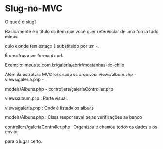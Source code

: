 # Slug-no-MVC

O que é o slug?

Basicamente é o titulo do item que você quer referênciar de uma forma tudo minus

culo e onde tem estaço é substituido por um -.

É uma frase em forma de url. 

Exemplo: meusite.com.br/galeria/abrir/montanhas-do-chile

Além da estrutura MVC foi criado os arquivos: views/album.php - views/galeria.php - 

models/Albuns.php - controllers/galeriaController.php

views/album.php : Parte visual.

views/galeria.php : Onde é listado os albuns

models/Albuns.php : Class responsavel pelas verificações ao banco

controllers/galeriaController.php : Organizou e chamou todos os dados e os enviou

para o lugar certo.